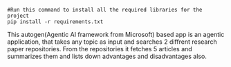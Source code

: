 ```
#Run this command to install all the required libraries for the project
pip install -r requirements.txt
```

This autogen(Agentic AI framework from Microsoft) based app is an agentic application, that takes any topic as input and searches 2 diffrent research paper repositories. From the repositories it fetches 5 articles and summarizes them and lists down advantages and disadvantages also.
